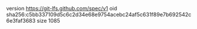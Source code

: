 version https://git-lfs.github.com/spec/v1
oid sha256:c5bb337109d5c6c2d34e68e9754acebc24af5c631f89e7b692542c6e3faf3683
size 1085
